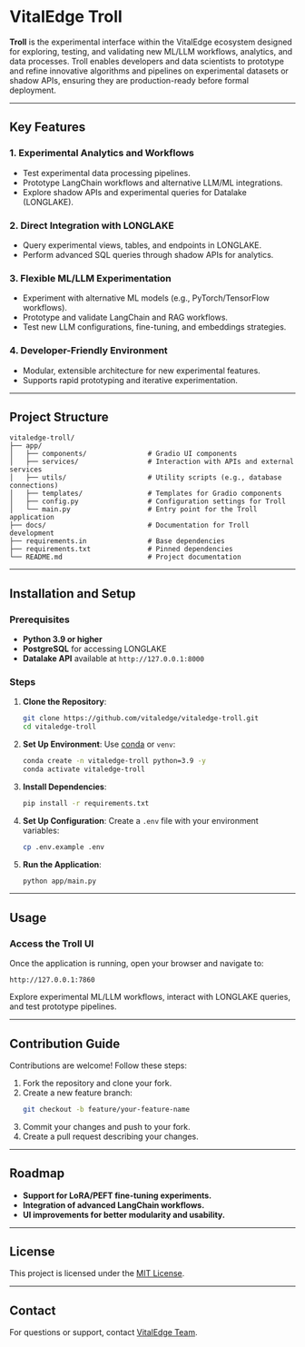 # VitalEdge Troll

**Troll** is the experimental interface within the VitalEdge ecosystem designed for exploring, testing, and validating new ML/LLM workflows, analytics, and data processes. Troll enables developers and data scientists to prototype and refine innovative algorithms and pipelines on experimental datasets or shadow APIs, ensuring they are production-ready before formal deployment.

---

## Key Features

### 1. **Experimental Analytics and Workflows**
- Test experimental data processing pipelines.
- Prototype LangChain workflows and alternative LLM/ML integrations.
- Explore shadow APIs and experimental queries for Datalake (LONGLAKE).

### 2. **Direct Integration with LONGLAKE**
- Query experimental views, tables, and endpoints in LONGLAKE.
- Perform advanced SQL queries through shadow APIs for analytics.

### 3. **Flexible ML/LLM Experimentation**
- Experiment with alternative ML models (e.g., PyTorch/TensorFlow workflows).
- Prototype and validate LangChain and RAG workflows.
- Test new LLM configurations, fine-tuning, and embeddings strategies.

### 4. **Developer-Friendly Environment**
- Modular, extensible architecture for new experimental features.
- Supports rapid prototyping and iterative experimentation.

---

## Project Structure

```plaintext
vitaledge-troll/
├── app/
│   ├── components/               # Gradio UI components
│   ├── services/                 # Interaction with APIs and external services
│   ├── utils/                    # Utility scripts (e.g., database connections)
│   ├── templates/                # Templates for Gradio components
│   ├── config.py                 # Configuration settings for Troll
│   └── main.py                   # Entry point for the Troll application
├── docs/                         # Documentation for Troll development
├── requirements.in               # Base dependencies
├── requirements.txt              # Pinned dependencies
└── README.md                     # Project documentation
```

---

## Installation and Setup

### Prerequisites
- **Python 3.9 or higher**
- **PostgreSQL** for accessing LONGLAKE
- **Datalake API** available at `http://127.0.0.1:8000`

### Steps
1. **Clone the Repository**:
   ```bash
   git clone https://github.com/vitaledge/vitaledge-troll.git
   cd vitaledge-troll
   ```

2. **Set Up Environment**:
   Use [conda](https://docs.conda.io/en/latest/) or `venv`:
   ```bash
   conda create -n vitaledge-troll python=3.9 -y
   conda activate vitaledge-troll
   ```

3. **Install Dependencies**:
   ```bash
   pip install -r requirements.txt
   ```

4. **Set Up Configuration**:
   Create a `.env` file with your environment variables:
   ```bash
   cp .env.example .env
   ```

5. **Run the Application**:
   ```bash
   python app/main.py
   ```

---

## Usage

### Access the Troll UI
Once the application is running, open your browser and navigate to:
```plaintext
http://127.0.0.1:7860
```

Explore experimental ML/LLM workflows, interact with LONGLAKE queries, and test prototype pipelines.

---

## Contribution Guide

Contributions are welcome! Follow these steps:
1. Fork the repository and clone your fork.
2. Create a new feature branch:
   ```bash
   git checkout -b feature/your-feature-name
   ```
3. Commit your changes and push to your fork.
4. Create a pull request describing your changes.

---

## Roadmap

- **Support for LoRA/PEFT fine-tuning experiments.**
- **Integration of advanced LangChain workflows.**
- **UI improvements for better modularity and usability.**

---

## License

This project is licensed under the [MIT License](LICENSE).

---

## Contact

For questions or support, contact [VitalEdge Team](mailto:samseatt@gmail.com).
